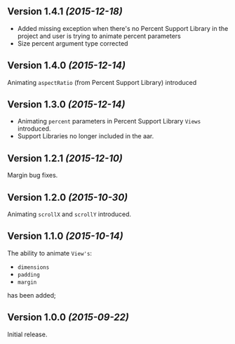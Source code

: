 Version 1.4.1 *(2015-12-18)*
----------------------------

 * Added missing exception when there's no Percent Support Library in the project and user is trying to animate percent parameters
 * Size percent argument type corrected

Version 1.4.0 *(2015-12-14)*
----------------------------

Animating `aspectRatio` (from Percent Support Library) introduced
 
 Version 1.3.0 *(2015-12-14)*
----------------------------

 * Animating `percent` parameters in Percent Support Library `Views` introduced.
 * Support Libraries no longer included in the aar.

Version 1.2.1 *(2015-12-10)*
----------------------------

Margin bug fixes.

Version 1.2.0 *(2015-10-30)*
----------------------------

Animating `scrollX` and `scrollY` introduced.

Version 1.1.0 *(2015-10-14)*
----------------------------

The ability to animate `View's`:

 * `dimensions`
 * `padding`
 * `margin`
 
has been added;

Version 1.0.0 *(2015-09-22)*
----------------------------

Initial release.